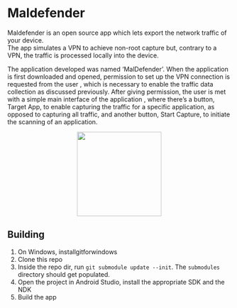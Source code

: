 # Maldefender

Maldefender is an open source app which lets export the network traffic of your device. \
The app simulates a VPN to achieve non-root capture but, contrary to a VPN, the traffic is processed locally into the device.

The application developed was named ‘MalDefender’. When the application is first downloaded and opened,
permission to set up the VPN connection is requested from the user , which is necessary to enable the
traffic data collection as discussed previously. After giving permission, the user is met with a simple main interface
of the application , where there’s a button, Target App, to enable capturing the traffic for a specific
application, as opposed to capturing all traffic, and another button, Start Capture, to initiate the scanning of an
application.

<p align="center">
<img src="[https://raw.githubusercontent.com/emanuele-f/PCAPdroid/master/fastlane/metadata/android/en-US/images/phoneScreenshots/1.jpg](https://raw.githubusercontent.com/Alotaibi1217/Maldefender-Android/master/Screenshots/Screenshot_3.png)" width="190" />
</p>

## Building

1. On Windows, installgitforwindows
2. Clone this repo
3. Inside the repo dir, run `git submodule update --init`. The `submodules` directory should get populated.
4. Open the project in Android Studio, install the appropriate SDK and the NDK
5. Build the app

